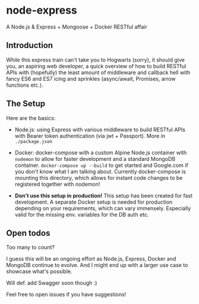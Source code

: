 # node-express
 A Node.js & Express + Mongoose + Docker RESTful affair

## Introduction

While this express train can't take you to Hogwarts (sorry), it should give you, an aspiring web developer, a quick overview of how to build RESTful APIs with (hopefully) the least amount of middleware and callback hell with fancy ES6 and ES7 icing and sprinkles (async/await, Promises, arrow functions etc.).

## The Setup

Here are the basics:
* Node.js: using Express with various middleware to build RESTful APIs with Bearer token authentication (via jwt + Passport). More in `./package.json`

* Docker: docker-compose with a custom Alpine Node.js container with `nodemon` to allow for faster development and a standard MongoDB container. `docker-compose up --build` to get started and Google.com if you don't know what I am talking about. Currently docker-compose is mounting this directory, which allows for instant code changes to be registered together with nodemon!

* **Don't use this setup in production!** This setup has been created for fast development. A separate Docker setup is needed for production depending on your requirements, which can vary immensely. Especially valid for the missing env. variables for the DB auth etc.


## Open todos

Too many to count?

I guess this will be an ongoing effort as Node.js, Express, Docker and MongoDB continue to evolve. And I might end up with a larger use case to showcase what's possible.

Will def. add Swagger soon though :)

Feel free to open issues if you have suggestions!

